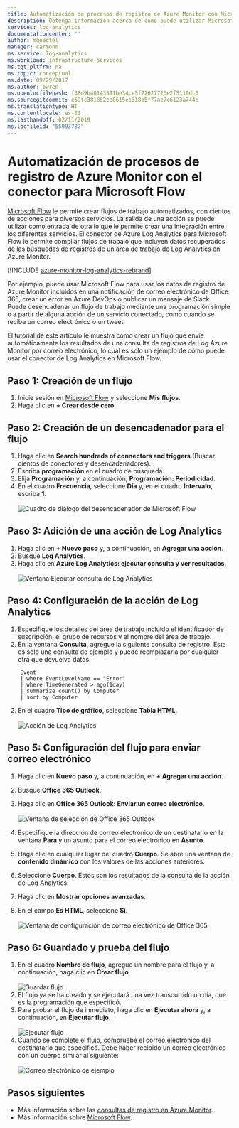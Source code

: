 ```yaml
---
title: Automatización de procesos de registro de Azure Monitor con Microsoft Flow
description: Obtenga información acerca de cómo puede utilizar Microsoft Flow para automatizar rápidamente los procesos repetibles mediante el conector de Azure Log Analytics.
services: log-analytics
documentationcenter: ''
author: mgoedtel
manager: carmonm
ms.service: log-analytics
ms.workload: infrastructure-services
ms.tgt_pltfrm: na
ms.topic: conceptual
ms.date: 09/29/2017
ms.author: bwren
ms.openlocfilehash: f38d9b40143391be34ce5f72627720e2f5119dc6
ms.sourcegitcommit: e69fc381852ce8615ee318b5f77ae7c6123a744c
ms.translationtype: HT
ms.contentlocale: es-ES
ms.lasthandoff: 02/11/2019
ms.locfileid: "55993782"
---
```

# <a name="automate-azure-monitor-log-processes-with-the-connector-for-microsoft-flow"></a>Automatización de procesos de registro de Azure Monitor con el conector para Microsoft Flow
[Microsoft Flow](https://ms.flow.microsoft.com) le permite crear flujos de trabajo automatizados, con cientos de acciones para diversos servicios. La salida de una acción se puede utilizar como entrada de otra lo que le permite crear una integración entre los diferentes servicios.  El conector de Azure Log Analytics para Microsoft Flow le permite compilar flujos de trabajo que incluyen datos recuperados de las búsquedas de registros de un área de trabajo de Log Analytics en Azure Monitor.

[!INCLUDE [azure-monitor-log-analytics-rebrand](../../../includes/azure-monitor-log-analytics-rebrand.md)]

Por ejemplo, puede usar Microsoft Flow para usar los datos de registro de Azure Monitor incluidos en una notificación de correo electrónico de Office 365, crear un error en Azure DevOps o publicar un mensaje de Slack.  Puede desencadenar un flujo de trabajo mediante una programación simple o a partir de alguna acción de un servicio conectado, como cuando se recibe un correo electrónico o un tweet.  

El tutorial de este artículo le muestra cómo crear un flujo que envíe automáticamente los resultados de una consulta de registros de Log Azure Monitor por correo electrónico, lo cual es solo un ejemplo de cómo puede usar el conector de Log Analytics en Microsoft Flow. 


## <a name="step-1-create-a-flow"></a>Paso 1: Creación de un flujo
1. Inicie sesión en [Microsoft Flow](https://flow.microsoft.com) y seleccione **Mis flujos**.
2. Haga clic en **+ Crear desde cero**.

## <a name="step-2-create-a-trigger-for-your-flow"></a>Paso 2: Creación de un desencadenador para el flujo
1. Haga clic en **Search hundreds of connectors and triggers** (Buscar cientos de conectores y desencadenadores).
2. Escriba **programación** en el cuadro de búsqueda.
3. Elija **Programación** y, a continuación, **Programación: Periodicidad**.
4. En el cuadro **Frecuencia**, seleccione **Día** y, en el cuadro **Intervalo**, escriba **1**.<br><br>![Cuadro de diálogo del desencadenador de Microsoft Flow](media/flow-tutorial/flow01.png)


## <a name="step-3-add-a-log-analytics-action"></a>Paso 3: Adición de una acción de Log Analytics
1. Haga clic en **+ Nuevo paso** y, a continuación, en **Agregar una acción**.
2. Busque **Log Analytics**.
3. Haga clic en **Azure Log Analytics: ejecutar consulta y ver resultados**.<br><br>![Ventana Ejecutar consulta de Log Analytics](media/flow-tutorial/flow02.png)

## <a name="step-4-configure-the-log-analytics-action"></a>Paso 4: Configuración de la acción de Log Analytics

1. Especifique los detalles del área de trabajo incluido el identificador de suscripción, el grupo de recursos y el nombre del área de trabajo.
2. En la ventana **Consulta**, agregue la siguiente consulta de registro.  Esta es solo una consulta de ejemplo y puede reemplazarla por cualquier otra que devuelva datos.
```
    Event
    | where EventLevelName == "Error" 
    | where TimeGenerated > ago(1day)
    | summarize count() by Computer
    | sort by Computer
```

2. En el cuadro **Tipo de gráfico**, seleccione **Tabla HTML**.<br><br>![Acción de Log Analytics](media/flow-tutorial/flow03.png)

## <a name="step-5-configure-the-flow-to-send-email"></a>Paso 5: Configuración del flujo para enviar correo electrónico

1. Haga clic en **Nuevo paso** y, a continuación, en **+ Agregar una acción**.
2. Busque **Office 365 Outlook**.
3. Haga clic en **Office 365 Outlook: Enviar un correo electrónico**.<br><br>![Ventana de selección de Office 365 Outlook](media/flow-tutorial/flow04.png)

4. Especifique la dirección de correo electrónico de un destinatario en la ventana **Para** y un asunto para el correo electrónico en **Asunto**.
5. Haga clic en cualquier lugar del cuadro **Cuerpo**.  Se abre una ventana de **contenido dinámico** con los valores de las acciones anteriores.  
6. Seleccione **Cuerpo**.  Estos son los resultados de la consulta de la acción de Log Analytics.
6. Haga clic en **Mostrar opciones avanzadas**.
7. En el campo **Es HTML**, seleccione **Sí**.<br><br>![Ventana de configuración de correo electrónico de Office 365](media/flow-tutorial/flow05.png)

## <a name="step-6-save-and-test-your-flow"></a>Paso 6: Guardado y prueba del flujo
1. En el cuadro **Nombre de flujo**, agregue un nombre para el flujo y, a continuación, haga clic en **Crear flujo**.<br><br>![Guardar flujo](media/flow-tutorial/flow06.png)
2. El flujo ya se ha creado y se ejecutará una vez transcurrido un día, que es la programación que especificó. 
3. Para probar el flujo de inmediato, haga clic en **Ejecutar ahora** y, a continuación, en **Ejecutar flujo**.<br><br>![Ejecutar flujo](media/flow-tutorial/flow07.png)
3. Cuando se complete el flujo, compruebe el correo electrónico del destinatario que especificó.  Debe haber recibido un correo electrónico con un cuerpo similar al siguiente:<br><br>![Correo electrónico de ejemplo](media/flow-tutorial/flow08.png)


## <a name="next-steps"></a>Pasos siguientes

- Más información sobre las [consultas de registro en Azure Monitor](../log-query/log-query-overview.md).
- Más información sobre [Microsoft Flow](https://ms.flow.microsoft.com).



